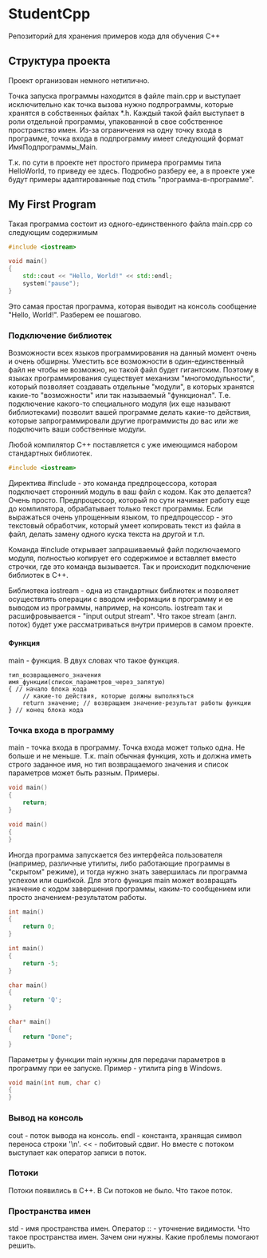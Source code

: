 # StudentCpp
Репозиторий для хранения примеров кода для обучения С++

## Структура проекта
Проект организован немного нетипично.

Точка запуска программы находится в файле main.cpp и выступает исключительно как точка вызова нужно подпрограммы, которые хранятся в собственных файлах *.h. Каждый такой файл выступает в роли отдельной программы, упакованной в свое собственное пространство имен. Из-за ограничения на одну точку входа в программе, точка входа в подпрограмму имеет следующий формат ИмяПодпрограммы_Main.

Т.к. по сути в проекте нет простого примера программы типа HelloWorld, то приведу ее здесь. Подробно разберу ее, а в проекте уже будут примеры адаптированные под стиль "программа-в-программе".

## My First Program
Такая программа состоит из одного-единственного файла main.cpp со следующим содержимым

```C++
#include <iostream>

void main()
{
    std::cout << "Hello, World!" << std::endl;
    system("pause");
}
```

Это самая простая программа, которая выводит на консоль сообщение "Hello, World!". Разберем ее пошагово.

### Подключение библиотек
Возможности всех языков программирования на данный момент очень и очень обширны. Уместить все возможности в один-единственный файл не чтобы не возможно, но такой файл будет гигантским. Поэтому в языках программирования существует механизм "многомодульности", который позволяет создавать отдельные "модули", в которых хранятся какие-то "возможности" или так называемый "функционал". Т.е. подключение какого-то специального модуля (их еще называют библиотеками) позволит вашей программе делать какие-то действия, которые запрограммировали другие программисты до вас или же подключить ваши собственные модули.

Любой компилятор С++ поставляется с уже имеющимся набором стандартных библиотек. 

```C++
#include <iostream>
```

Директива #include - это команда предпроцессора, которая подключает сторонний модуль в ваш файл с кодом. Как это делается? Очень просто. Предпроцессор, который по сути начинает работу еще до компилятора, обрабатывает только текст программы. Если выражаться очень упрощенным языком, то предпроцессор - это текстовый обработчик, который умеет копировать текст из файла в файл, делать замену одного куска текста на другой и т.п.

Команда #include открывает запрашиваемый файл подключаемого модуля, полностью копирует его содержимое и вставляет вместо строчки, где это команда вызывается. Так и происходит подключение библиотек в С++.

Библиотека iostream - одна из стандартных библиотек и позволяет осуществлять операции с вводом информации в программу и ее выводом из программы, например, на консоль. iostream так и расшифровывается - "input output stream". Что такое stream (англ. поток) будет уже рассматриваться внутри примеров в самом проекте.

#### Функция
main - функция. В двух словах что такое функция. 
```
тип_возвращаемого_значения имя_функции(список_параметров_через_запятую)
{ // начало блока кода
    // какие-то действия, которые должны выполняться
    return значение; // возвращаем значение-результат работы функции
} // конец блока кода
```

### Точка входа в программу
main - точка входа в программу.
Точка входа может только одна. Не больше и не меньше.
Т.к. main обычная функция, хоть и должна иметь строго заданное имя, но тип возвращаемого значения и список параметров может быть разным.
Примеры.

```C++
void main()
{
    return;
}
```
```C++
void main()
{
}
```
Иногда программа запускается без интерфейса пользователя (например, различные утилиты, либо работающие программы в "скрытом" режиме), и тогда нужно знать завершилась ли программа успехом или ошибкой. Для этого функция main может возвращать значение с кодом завершения программы, каким-то сообщением или просто значением-результатом работы.
```C++
int main()
{
    return 0;
}
```
```C++
int main()
{
    return -5;
}
```
```C++
char main()
{
    return 'Q';
}
```
```C++
char* main()
{
    return "Done";
}
```
Параметры у функции main нужны для передачи параметров в программу при ее запуске. Пример - утилита ping в Windows.
```C++
void main(int num, char c)
{
}
```
### Вывод на консоль
cout - поток вывода на консоль. endl - константа, хранящая символ переноса строки '\n'.
<< - побитовый сдвиг. Но вместе с потоком выступает как оператор записи в поток.
### Потоки
Потоки появились в С++. В Си потоков не было. 
Что такое поток.
### Пространства имен
std - имя пространства имен. Оператор :: - уточнение видимости.
Что такое пространства имен. Зачем они нужны. Какие проблемы помогают решить.
